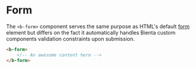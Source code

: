 # Form

The `<b-form>` component serves the same purpose as HTML's default [form][0]
element but differs on the fact it automatically handles Bienta custom
components validation constraints upon submission.

```html
<b-form>
    <!-- An awesome content here -->
</b-form>
```

[0]: https://developer.mozilla.org/en-US/docs/Web/HTML/Element/form
